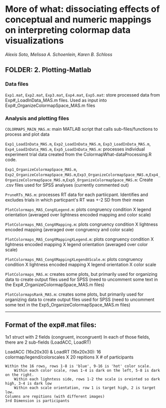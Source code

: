# More of what: dissociating effects of conceptual and numeric mappings on interpreting colormap data visualizations

_Alexis Soto, Melissa A. Schoenlein, Karen B. Schloss_


## FOLDER: 2. Plotting-Matlab

### Data files

`Exp1.mat`, `Exp2.mat`, `Exp3.mat`, `Exp4.mat`, `Exp5.mat`: store processed data from Exp#_LoadInData_MAS.m files. Used as input into Exp#_OrganizeColormapSpace_MAS.m files


### Analysis and plotting files

`COLORMAPS_MAIN_MAS.m`: main MATLAB script that calls sub-files/functions to process and plot data

`Exp1_LoadInData_MAS.m`, `Exp2_LoadInData_MAS.m`, `Exp3_LoadInData_MAS.m`, `Exp4_LoadInData_MAS.m`, `Exp5_LoadInData_MAS.m`: processes individual experiment trial data created from the ColormapWhat-dataProcessing.R code. 

`Exp1_OrganizeColormapSpace_MAS.m`, `Exp2_OrganizeColormapSpace_MAS.m`,`Exp3_OrganizeColormapSpace_MAS.m`,`Exp4_OrganizeColormapSpace_MAS.m`,`Exp5_OrganizeColormapSpace_MAS.m`: Create .csv files used for SPSS analyses (currently commented out)

`PruneRTs_MAS.m`: processes RT data for each partiicpant. Identifies and excludes trials in which particpant's RT was +-2 SD from their mean 

`PlotColormaps_MAS_CongXLegend.m`: plots congruency condition X legend orientation (averaged over lightness encoded mapping and color scale)

`PlotColormaps_MAS_CongXMapping.m`:  plots congruency condition X lightness encoded mapping (averaged over congruency and color scale)

`PlotColormaps_MAS_CongXMappingXLegend.m`: plots congruency condition X lightness encoded mapping X legend orientation (averaged over color scale)

`PlotColormaps_MAS_CongXMappingXLegendXScale.m`: plots congruency condition X lightness encoded mapping X legend orientation X color scale


`PlotColormaps_MAS.m`: creates some plots, but primarily used for organizing data to create output files used for SPSS (need to uncomment some text in the Exp#_OrganizeColormapSpace_MAS.m files)

`PlotColormapsRank_MAS.m`: creates some plots, but primarily used for organizing data to create output files used for SPSS (need to uncomment some text in the Exp5_OrganizeColormapSpace_MAS.m files)


---

## Format of the exp#.mat files: 

1x1 struct with 2 fields (congruent, incongruent)
In each of those fields, there are 2 sub-fields (LoadACC, LoadRT)

LoadACC (16x20x30) & LoadRT (16x20x30):  16 colormap/legend/colorscales X 20 repitions X # of participants

    Within the 16 rows, rows 1-8 is 'blue', 9-16 is 'hot' color scale. 
        Within each color scale, rows 1-4 is dark on the left, 5-8 is dark on the right.
        Within each lighntess side, rows 1-2 the scale is oreinted so dark high, 3-4 is dark low 
        Within each scale orientation, row 1 is target high, 2 is target low. 
    Columns are repitions (with different images)
    3rd Dimension is participants


